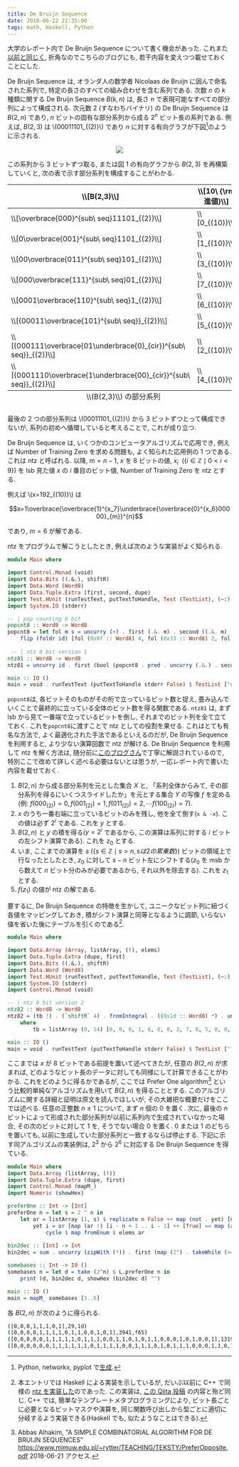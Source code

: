 ```yaml
---
title: De Bruijn Sequence
date: 2018-06-22 22:35:00
tags: math, Haskell, Python
---
```


大学のレポート内で De Bruijn Sequence について書く機会があった.
これまた[以前と同じく](https://falgon.github.io/roki.log/posts/2018/%206月/08/qft/), 
折角なのでこちらのブログにも, 若干内容を変えつつ載せておくことにした.

De Bruijn Sequence は, オランダ人の数学者 Nicolaas de Bruijn に因んで命名された系列で, 特定の長さのすべての組み合わせを含む系列である. 
次数 $n$ の $k$ 種類に関する De Bruijn Sequence $B(k, n)$ は, 長さ $n$ で表現可能なすべての部分列によって構成される.
次元数 $2$ (すなわちバイナリ) の De Bruijn Sequence は $B(2, n)$ であり, $n$ ビットの固有な部分系列から成る $2^n$ ビット長の系列である.
例えば, $B(2, 3)$ は \\(00011101_{(2)}\\) であり $n$ に対する有向グラフが下図[^1]のように示される.

<div style="text-align:center"><img src="../../../../../images/2018/June/deb_graph1.png"></div>

この系列から $3$ ビットずつ取る, または図 1 の有向グラフから $B(2, 3)$ を再構築していくと, 
次の表で示す部分系列を構成することがわかる.

<div class="table-responsive">
<table class="table table-bordered table-hover"><thead><th>\\[B(2,3)\\]</th><th>\\[10\ {\rm進値}\\]</th></thead>
<caption id="karnaugh1" style="caption-side: bottom">\\(B(2,3)\\) の部分系列</caption>
<tbody>
<tr><td>\\[\overbrace{000}^{sub\ seq}11101_{(2)}\\]</td><td>\\[0_{(10)}\\]</td></tr>
<tr><td>\\[0\overbrace{001}^{sub\ seq}1101_{(2)}\\]</td><td>\\[1_{(10)}\\]</td></tr>
<tr><td>\\[00\overbrace{011}^{sub\ seq}101_{(2)}\\]</td><td>\\[3_{(10)}\\]</td></tr>
<tr><td>\\[000\overbrace{111}^{sub\ seq}01_{(2)}\\]</td><td>\\[7_{(10)}\\]</td></tr>
<tr><td>\\[0001\overbrace{110}^{sub\ seq}1_{(2)}\\]</td><td>\\[6_{(10)}\\]</td></tr>
<tr><td>\\[{00011\overbrace{101}^{sub\ seq}}_{(2)}\\]</td><td>\\[5_{(10)}\\]</td></tr>
<tr><td>\\[{000111\overbrace{01\underbrace{0}_{cir}}^{sub\ seq}}_{(2)}\\]</td><td>\\[2_{(10)}\\]</td></tr>
<tr><td>\\[{0001110\overbrace{1\underbrace{00}_{cir}}^{sub\ seq}}_{(2)}\\]</td><td>\\[4_{(10)}\\]</td></tr>
</tbody>
</table>
</div> 

最後の $2$ つの部分系列は \\(00011101_{(2)}\\) から $3$ ビットずつとって構成できないが, 系列の初めへ循環していると考えることで, これが成り立つ.

De Bruijn Sequence は, いくつかのコンピュータアルゴリズムで応用でき, 例えば Number of Training Zero を求める問題も, よく知られた応用例の 1 つである. これは ntz と呼ばれる.
以降, $m=n-1$, $x$ を $8$ ビットの値, $x_i\ \ (\left\{i \in \mathbb{Z}\mid 0 < i < 9\right\})$ を lsb 見た値
$x$ の $i$ 番目のビット値, Number of Training Zero を ntz とする.

例えば \\(x=192_{(10)}\\) は

$$x=1\overbrace{\overbrace{1}^{x_7}\underbrace{\overbrace{0}^{x_6}00000}_{m}}^{n}$$

であり, $m=6$ が解である.

ntz をプログラムで解こうとしたとき, 例えば次のような実装がよく知られる.

```Haskell
module Main where

import Control.Monad (void)
import Data.Bits ((.&.), shiftR)
import Data.Word (Word8)
import Data.Tuple.Extra (first, second, dupe)
import Test.HUnit (runTestText, putTextToHandle, Test (TestList), (~:), (~?=))
import System.IO (stderr)

-- | pop counting 8 bit
popcnt8 :: Word8 -> Word8
popcnt8 = let fol m s = uncurry (+) . first (.&. m) . second ((.&. m) . (`shiftR` s)) . dupe in
    flip (foldr id) [fol (0x0f :: Word8) 4, fol (0x33 :: Word8) 2, fol (0x55 :: Word8) 1]
 
 -- | ntz 8 bit version 1
ntz81 :: Word8 -> Word8
ntz81 = uncurry id . first (bool (popcnt8 . pred . uncurry (.&.) . second negate . dupe) (_ -> 8 :: Word8) . (== 0)) . dupe

main :: IO ()
main = void . runTestText (putTextToHandle stderr False) $ TestList ["ntz81 192: " ~: ntz81 (192 :: Word8) ~?= 6]
```

`popcnt8`は, 各ビットそのものがその桁で立っているビット数と捉え, 畳み込んでいくことで最終的に立っている全体のビット数を得る関数である. 
`ntz81` は, まず lsb から見て一番端で立っているビットを倒し, それまでのビット列を全て立てておく. これを`popcnt8`に渡すことで ntz としての役割を果せる.
これはとても有名な方法で, よく最適化された手法であるといえるのだが, De Bruijn Sequence を利用すると, より少ない演算回数で ntz が解ける.
De Bruijn Sequence を利用して ntz を解く方法は, 随分前に[このブログさん](http://d.hatena.ne.jp/siokoshou/20090704#p1)で丁寧に解説されているので, 
特別ここで改めて詳しく述べる必要はないとは思うが, 一応レポート内で書いた内容を載せておく.

1. $B(2, n)$ から成る部分系列を元とした集合 $X$ と, 「系列全体からみて, その部分系列を得るにいくつスライドしたか」を元とする集合 $Y$ の写像 $f$ を定める(例: $f(000_{(2)}) = 0, f(001_{(2)}) = 1, f(011_{(2)}) = 2, \cdots f(100_{(2)}) = 7$).
2. $x$ のうち一番右端に立っているビットのみを残し, 他を全て倒す(`x & -x`). この値は必ず $2^i$ である. これを $y$ とする.
3. $B(2, n)$ と $y$ の積を得る($y = 2^i$ であるから, この演算は系列に対する $i$ ビットの左シフト演算である). これを $z_0$ とする.
4. いま, ここまでの演算を $s\ (\{s \in \mathbb{Z}\mid s > n, s は 2 の累乗数\})$ ビットの領域上で行なったとしたとき, $z_0$ に対して $s-n$ ビット左にシフトする($z_0$ を msb から数えて $n$ ビット分のみが必要であるから, それ以外を除去する). これを $z_1$ とする.
5. $f(z_1)$ の値が ntz の解である.

要するに, De Bruijn Sequence の特徴を生かして, ユニークなビット列に紐づく各値をマッピングしておき, 
積がシフト演算と同等となるように調節, いらない値を省いた後にテーブルを引くのである[^2].

```Haskell
module Main where

import Data.Array (Array, listArray, (!), elems)
import Data.Tuple.Extra (dupe, first)
import Data.Bits ((.&.), shiftR)
import Data.Word (Word8)
import Test.HUnit (runTestText, putTextToHandle, Test (TestList), (~:), (~?=))
import System.IO (stderr)
import Control.Monad (void)

-- | ntz 8 bit version 2
ntz82 :: Word8 -> Word8
ntz82 = (tb !) . (`shiftR` 4) . fromIntegral . ((0x1d :: Word8) *) . uncurry (.&.) . first negate . dupe
    where
        tb = listArray (0, 14) [8, 0, 0, 1, 6, 0, 0, 2, 7, 0, 5, 0, 0, 4, 3] :: Array Int Word8

main :: IO ()
main = void . runTestText (putTextToHandle stderr False) $ TestList ["192 ntz: " ~: ntz82 (192 :: Word8) ~?= 6] 
```

ここまでは $x$ が $8$ ビットである前提を置いて述べてきたが, 任意の $B(2, n)$ が求まれば, どのようなビット長のデータに対しても同様にして計算できることがわかる.
これをどのように得るかであるが, ここでは Prefer One algorithm[^3] という比較的単純なアルゴリズムを用いて $B(2, n)$ を得ることとする. 
このアルゴリズムに関する詳細と証明は原文を読んでほしいが, その大雑把な概要だけをここでは述べる. 任意の正整数 $n\geq 1$ について, まず $n$ 個の $0$ を置く.
次に, 最後の $n$ ビットによって形成された部分系列が以前に系列内で生成されていなかった場合, その次のビットに対して $1$ を,
そうでない場合 $0$ を置く. $0$ または $1$ のどちらを置いても, 以前に生成していた部分系列と一致するならば停止する.
下記に示す同アルゴリズムの実装例は, $2^3$ から $2^6$ に対応する De Bruijn Sequence を得ている.

```Haskell
module Main where
import Data.Array (listArray, (!))
import Data.Tuple.Extra (dupe, first)
import Control.Monad (mapM_)
import Numeric (showHex)

preferOne :: Int -> [Int]
preferOne n = let s = 2 ^ n in
    let ar = listArray (1, s) $ replicate n False ++ map (not . yet) [n + 1 .. s]
        yet i = or [map (ar !) [i - n + 1 .. i - 1] ++ [True] == map (ar !) [i1 .. i1 + n - 1] | i1 <- [1 .. i - n]] in 
            cycle $ map fromEnum $ elems ar
 
bin2dec :: [Int] -> Int
bin2dec = sum . uncurry (zipWith (*)) . first (map (2^) . takeWhile (>=0) . iterate (subtract 1) . subtract 1 . length) . dupe

somebases :: Int -> IO ()
somebases n = let d = take (2^n) $ L.preferOne n in
    print (d, bin2dec d, showHex (bin2dec d) "")

main :: IO ()
main = mapM_ somebases [3..6]
```

各 $B(2, n)$ が次のように得られる.

```sh
([0,0,0,1,1,1,0,1],29,1d)
([0,0,0,0,1,1,1,1,0,1,1,0,0,1,0,1],3941,f65)
([0,0,0,0,0,1,1,1,1,1,0,1,1,1,0,0,1,1,0,1,0,1,1,0,0,0,1,0,1,0,0,1],131913257,7dcd629)
([0,0,0,0,0,0,1,1,1,1,1,1,0,1,1,1,1,0,0,1,1,1,0,1,0,1,1,1,0,0,0,1,1,0,1,1,0,1,0,0,1,1,0,0,1,0,1,1,0,0,0,0,1,0,1,0,1,0,0,0,1,0,0,1],285870213051386505,3f79d71b4cb0a89)
```


[^1]: Python, networkx, pyplot で[生成](https://gist.github.com/falgon/a3da8e0fd013f41de62e0d7a0288a66d).
[^2]: 本エントリでは Haskell による実装を示しているが, だいぶ以前に C++ で同様の [ntz を実装した](https://github.com/falgon/SrookCppLibraries/blob/acfad043881d5559f921d547331ba9d5ec1b1d9f/srook/bit/algorithm/ntz.hpp)のであった. この実装は, [この Qiita 投稿](https://qiita.com/kazatsuyu/items/38203287c19890a2b7c6) の内容と殆ど同じ. C++ では, 簡単なテンプレートメタプログラミングにより, ビット長ごとに必要となるビットマスクや演算を, 同じ関数呼び出しから型ごとに適切に分岐するよう実装できる(Haskell でも, 似たようなことはできる).
[^3]: Abbas Alhakim, "A SIMPLE COMBINATORIAL ALGORITHM FOR DE BRUIJN SEQUENCES" <https://www.mimuw.edu.pl/~rytter/TEACHING/TEKSTY/PreferOpposite.pdf> 2018-06-21 アクセス.
